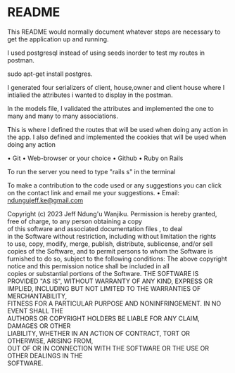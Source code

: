 # README

This README would normally document whatever steps are necessary to get the
application up and running.


<!-- setup() -->
I used postgresql instead of using seeds inorder to test my routes in postman.

<!-- installing postgres -->
sudo apt-get install postgres.

<!-- serializer -->
I generated four serializers of client, house,owner and client house where I intialied the attributes i wanted to display in the postman.

<!-- models -->
In the models file, I validated the attributes and implemented the one to many and many to many associations.

<!-- controllers -->
This is where I defined the routes that will be used when doing any action in the app. I also defined and implemented the cookies that will be  used when  doing any action
<!-- Setup Requirements -->

• Git
• Web-browser or your choice
• Github
• Ruby on Rails

<!-- Development server -->
To run the server you need to type "rails s" in the terminal


To make a contribution to the code used or any suggestions you can click on the contact link and email me your suggestions.
• Email: ndungujeff.ke@gmail.com

<!-- License -->

Copyright (c) 2023 Jeff Ndung'u Wanjiku.
Permission is hereby granted, free of charge, to any person obtaining a copy  
of this software and associated documentation files , to deal  
in the Software without restriction, including without limitation the rights  
to use, copy, modify, merge, publish, distribute, sublicense, and/or sell  
copies of the Software, and to permit persons to whom the Software is  
furnished to do so, subject to the following conditions:
The above copyright notice and this permission notice shall be included in all  
copies or substantial portions of the Software.
THE SOFTWARE IS PROVIDED "AS IS", WITHOUT WARRANTY OF ANY KIND, EXPRESS OR  
IMPLIED, INCLUDING BUT NOT LIMITED TO THE WARRANTIES OF MERCHANTABILITY,  
FITNESS FOR A PARTICULAR PURPOSE AND NONINFRINGEMENT. IN NO EVENT SHALL THE  
AUTHORS OR COPYRIGHT HOLDERS BE LIABLE FOR ANY CLAIM, DAMAGES OR OTHER  
LIABILITY, WHETHER IN AN ACTION OF CONTRACT, TORT OR OTHERWISE, ARISING FROM,  
OUT OF OR IN CONNECTION WITH THE SOFTWARE OR THE USE OR OTHER DEALINGS IN THE  
SOFTWARE.